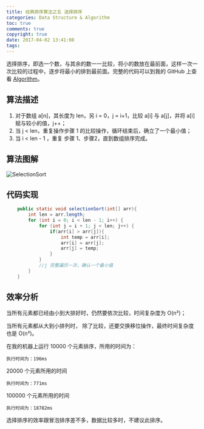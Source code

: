 ```yaml
---
title: 经典排序算法之五 选择排序
categories: Data Structure & Algorithm
toc: true
comments: true
copyright: true
date: 2017-04-02 13:41:08
tags:
---
```


选择排序，即选一个数，与其余的数一一比较，将小的数放在最前面，这样一次一次比较的过程中，逐步将最小的排到最前面。完整的代码可以到我的 GitHub 上查看 [Algorithm](https://github.com/mjd507/Algorithm)。

<!--more-->

## 算法描述

1. 对于数组 a[n]，其长度为 len，另 i = 0，j = i+1，比较 a[i] 与 a[j]，并将 a[i] 赋与较小的值，j++；
2. 当 j < len，重复操作步骤 1 的比较操作，循环结束后，确立了一个最小值；
3. 当 i < len - 1 ，重复 步骤 1、步骤2，直到数组排序完成。

## 算法图解

![SelectionSort](/images/Algorithm/SelectionSort.png)

## 代码实现

```java
	public static void selectionSort(int[] arr){
		int len = arr.length;
		for (int i = 0; i < len - 1; i++) {
			for (int j = i + 1; j < len; j++) { 
				if(arr[i] > arr[j]){
					int temp = arr[i];
					arr[i] = arr[j];
					arr[j] = temp;
				}
			}
			//j 完整遍历一次，确认一个最小值
		}
	}

```



## 效率分析

当所有元素都已经由小到大排好时，仍然要依次比较，时间复杂度为 O(n²)；

当所有元素都从大到小排列时， 除了比较，还要交换移位操作，最终时间复杂度也是  O(n²)。

在我的机器上运行 10000 个元素排序，所用的时间为：

```
执行时间为：196ms
```

20000 个元素所用的时间

```
执行时间为：771ms
```

100000 个元素所用的时间

```
执行时间为：18782ms
```



选择排序的效率跟冒泡排序差不多，数据比较多时，不建议此排序。



